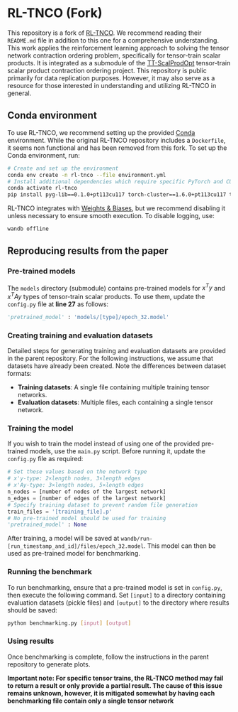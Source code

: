 # RL-TNCO (Fork)

This repository is a fork of [RL-TNCO](https://github.com/NVlabs/RL-TNCO). We recommend reading their `README.md` file in addition to this one for a comprehensive understanding. This work applies the reinforcement learning approach to solving the tensor network contraction ordering problem, specifically for tensor-train scalar products. It is integrated as a submodule of the [TT-ScalProdOpt](https://github.com/Blixodus/TT-ScalProdOpt) tensor-train scalar product contraction ordering project. This repository is public primarily for data replication purposes. However, it may also serve as a resource for those interested in understanding and utilizing RL-TNCO in general.

## Conda environment

To use RL-TNCO, we recommend setting up the provided [Conda](https://www.anaconda.com/) environment. While the original RL-TNCO repository includes a `Dockerfile`, it seems non functional and has been removed from this fork. To set up the Conda environment, run:
```bash
# Create and set up the environment
conda env create -n rl-tnco --file environment.yml
# Install additional dependencies which require specific PyTorch and CUDA versions
conda activate rl-tnco
pip install pyg-lib==0.1.0+pt113cu117 torch-cluster==1.6.0+pt113cu117 torch-scatter==2.1.0+pt113cu117 torch-sparse==0.6.16+pt113cu117 torch-spline-conv==1.2.1+pt113cu117 -f https://data.pyg.org/whl/torch-1.13.0%2Bcu117.html
```

RL-TNCO integrates with [Weights & Biases](https://wandb.ai/), but we recommend disabling it unless necessary to ensure smooth execution. To disable logging, use:
```bash
wandb offline
```

## Reproducing results from the paper

### Pre-trained models

The `models` directory (submodule) contains pre-trained models for $x^Ty$ and $x^TAy$ types of tensor-train scalar products. To use them, update the `config.py` file at **line 27** as follows:
```python
'pretrained_model' : 'models/[type]/epoch_32.model'
```

### Creating training and evaluation datasets

Detailed steps for generating training and evaluation datasets are provided in the parent repository. For the following instructions, we assume that datasets have already been created. Note the differences between dataset formats:
- **Training datasets**: A single file containing multiple training tensor networks.
- **Evaluation datasets**: Multiple files, each containing a single tensor network.

### Training the model

If you wish to train the model instead of using one of the provided pre-trained models, use the `main.py` script. Before running it, update the `config.py` file as required:
```python
# Set these values based on the network type
# x'y-type: 2×length nodes, 3×length edges
# x'Ay-type: 3×length nodes, 5×length edges
n_nodes = [number of nodes of the largest network]
n_edges = [number of edges of the largest network]
# Specify training dataset to prevent random file generation
train_files = '[training_file].p'
# No pre-trained model should be used for training
'pretrained_model' : None
```

After training, a model will be saved at `wandb/run-[run_timestamp_and_id]/files/epoch_32.model`. This model can then be used as pre-trained model for benchmarking.

### Running the benchmark

To run benchmarking, ensure that a pre-trained model is set in `config.py`, then execute the following command. Set `[input]` to a directory containing evaluation datasets (pickle files) and `[output]` to the directory where results should be saved:
```bash
python benchmarking.py [input] [output]
```

### Using results

Once benchmarking is complete, follow the instructions in the parent repository to generate plots.

**Important note: For specific tensor trains, the RL-TNCO method may fail to return a result or only provide a partial result. The cause of this issue remains unknown, however, it is mitigated somewhat by having each benchmarking file contain only a single tensor network**
